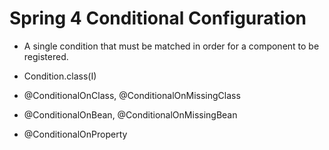 # Spring 4 Conditional Configuration

- A single condition that must be matched in order for a component to be registered.

- Condition.class(I)

- @ConditionalOnClass, @ConditionalOnMissingClass
- @ConditionalOnBean, @ConditionalOnMissingBean
- @ConditionalOnProperty
